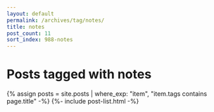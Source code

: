 ```yaml
---
layout: default
permalink: /archives/tag/notes/
title: notes
post_count: 11
sort_index: 988-notes
---
```

<h1 class="page-heading">Posts tagged with notes</h1>
{% assign posts = site.posts | where_exp: "item", "item.tags contains page.title" -%}
{%- include post-list.html -%}
